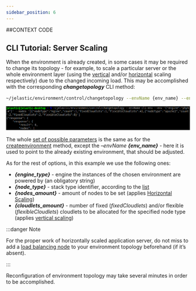 ```yaml
---
sidebar_position: 6
---
```


##CONTEXT CODE

## CLI Tutorial: Server Scaling

When the environment is already created, in some cases it may be required to change its topology - for example, to scale a particular server or the whole environment layer (using the [vertical]( /docs/ApplicationSetting/Scaling%20And%20Clustering/Automatic%20Vertical%20Scaling) and/or [horizontal]( /docs/ApplicationSetting/Scaling%20And%20Clustering/Automatic%20Horizontal%20Scaling) scaling respectively) due to the changed incoming load. This may be accomplished with the corresponding **_changetopology_** CLI method:

```bash
~/jelastic/environment/control/changetopology --envName {env_name} --env '{"engine" : "{engine_type}"}' --nodes ['{"nodeType" : "{node_type}","count" : {nodes_amount}, "fixedCloudlets" : {cloudlets_amount}, "flexibleCloudlets" : {cloudlets_amount}}, {"nodeType" : "{node_type}", "count" : {nodes_amount}, "fixedCloudlets" : {cloudlets_amount}, "flexibleCloudlets" :  {cloudlets_amount}}']
```

<div style={{
    display:'flex',
    justifyContent: 'center',
    margin: '0 0 1rem 0'
}}>

![Locale Dropdown](./img/ServerScaling/1.png)

</div>

The whole [set of possible parameters]( /docs/Deployment%20Tools/API%20&%20CLI/CreateEnv%20Params) is the same as for the [createenvironment]( /docs/Deployment%20Tools/API%20&%20CLI/Platform%20CLI/Environment%20Creation) method, except the _–envName_ **_{env_name}_** - here it is used to point to the already existing environment, that should be adjusted.

As for the rest of options, in this example we use the following ones:

- **_{engine_type}_** - engine the instances of the chosen environment are powered by (an obligatory string)
- **_{node_type}_** - stack type identifier, according to the [list]( /docs/Deployment%20Tools/Cloud%20Scripting%20&%20JPS/Application%20Manifest)
- **_{nodes_amount}_** - amount of nodes to be set (applies [Horizontal Scaling](/docs/ApplicationSetting/Scaling%20And%20Clustering/Horizontal%20Scaling))
- **_{cloudlets_amount}_** - number of fixed (_fixedCloudlets_) and/or flexible (_flexibleCloudlets_) cloudlets to be allocated for the specified node type (applies [vertical scaling]( /docs/ApplicationSetting/Scaling%20And%20Clustering/Automatic%20Vertical%20Scaling))

:::danger Note

For the proper work of horizontally scaled application server, do not miss to add a [load balancing node]( /docs/Load%20Balancers/Load%20Balancing) to your environment topology beforehand (if it’s absent).

:::

Reconfiguration of environment topology may take several minutes in order to be accomplished.
